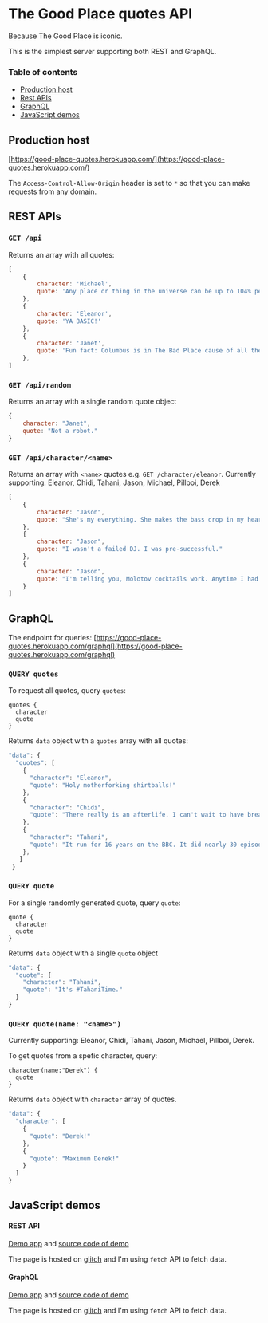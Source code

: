 # The Good Place quotes API
Because The Good Place is iconic. 

This is the simplest server supporting both REST and GraphQL.

### Table of contents

<!--ts-->
   * [Production host](#production-host)
   * [Rest APIs](#rest-apis)
   * [GraphQL](#GraphQL)
   * [JavaScript demos](#javaScript-demos)
<!--te-->

## Production host
[https://good-place-quotes.herokuapp.com/](https://good-place-quotes.herokuapp.com/) 

The `Access-Control-Allow-Origin` header is set to `*` so that you can make requests from any domain.

## REST APIs

### `GET /api`
Returns an array with all quotes:
```javascript
[
    {
        character: 'Michael',
        quote: 'Any place or thing in the universe can be up to 104% perfect. That\'s how you get Beyoncé.'
    },
    {
        character: 'Eleanor',
        quote: 'YA BASIC!'
    },
    {
        character: 'Janet',
        quote: 'Fun fact: Columbus is in The Bad Place cause of all the raping, slave trade and genocide.'
    },
]
```

### `GET /api/random`
Returns an array with a single random quote object
```javascript
{
    character: "Janet",
    quote: "Not a robot."
}
```

### `GET /api/character/<name>`
Returns an array with `<name>` quotes e.g. `GET /character/eleanor`.
Currently supporting: Eleanor, Chidi, Tahani, Jason, Michael, Pillboi, Derek
```javascript
[
    {
        character: "Jason",
        quote: "She's my everything. She makes the bass drop in my heart."
    },
    {
        character: "Jason",
        quote: "I wasn't a failed DJ. I was pre-successful."
    },
    {
        character: "Jason",
        quote: "I'm telling you, Molotov cocktails work. Anytime I had a problem and I threw a Molotov cocktail, boom! Right away, I had a different problem."
    }
]
```

## GraphQL
The endpoint for queries: [https://good-place-quotes.herokuapp.com/graphql](https://good-place-quotes.herokuapp.com/graphql)
 
### `QUERY quotes`
To request all quotes, query `quotes`:
```
quotes {
  character
  quote
}
```
Returns `data` object with a `quotes` array with all quotes:
```javascript
"data": {
  "quotes": [
    {
      "character": "Eleanor",
      "quote": "Holy motherforking shirtballs!"
    },
    {
      "character": "Chidi",
      "quote": "There really is an afterlife. I can't wait to have breakfast with Kant, and lunch with Michel Foucault, and then have dinner with Kant again so we can talk about what came up at breakfast!"
    },
    {
      "character": "Tahani",
      "quote": "It run for 16 years on the BBC. It did nearly 30 episodes."
    },
   ]
 }
```

### `QUERY quote`
For a single randomly generated quote, query `quote`:
```
quote {
  character
  quote
}
```
Returns `data` object with a single `quote` object
```javascript
"data": {
  "quote": {
    "character": "Tahani",
    "quote": "It's #TahaniTime."
  }
}
```

### `QUERY quote(name: "<name>")`
Currently supporting: Eleanor, Chidi, Tahani, Jason, Michael, Pillboi, Derek.

To get quotes from a spefic character, query:
```
character(name:"Derek") {
  quote
}
```
Returns `data` object with `character` array of quotes.
```javascript
"data": {
  "character": [
    {
      "quote": "Derek!"
    },
    {
      "quote": "Maximum Derek!"
    }
  ]
}
```


## JavaScript demos
#### REST API
[Demo app](https://good-place-quotes.glitch.me/) and [source code of demo](https://glitch.com/~good-place-quotes)

The page is hosted on [glitch](https://glitch.com/) and I'm using `fetch` API to fetch data. 

#### GraphQL 
[Demo app](https://good-place.glitch.me/) and [source code of demo](https://glitch.com/~good-place)

The page is hosted on [glitch](https://glitch.com/) and I'm using `fetch` API to fetch data. 
